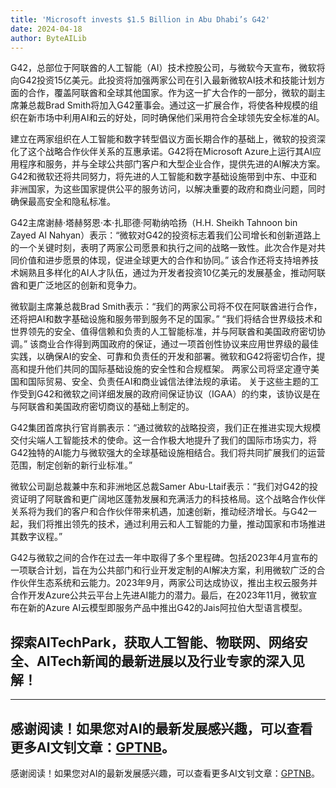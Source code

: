 ```yaml
---
title: 'Microsoft invests $1.5 Billion in Abu Dhabi’s G42'
date: 2024-04-18
author: ByteAILib
---
```


G42，总部位于阿联酋的人工智能（AI）技术控股公司，与微软今天宣布，微软将向G42投资15亿美元。此投资将加强两家公司在引入最新微软AI技术和技能计划方面的合作，覆盖阿联酋和全球其他国家。作为这一扩大合作的一部分，微软的副主席兼总裁Brad Smith将加入G42董事会。通过这一扩展合作，将使各种规模的组织在新市场中利用AI和云的好处，同时确保他们采用符合全球领先安全标准的AI。

建立在两家组织在人工智能和数字转型倡议方面长期合作的基础上，微软的投资深化了这个战略合作伙伴关系的互惠承诺。G42将在Microsoft Azure上运行其AI应用程序和服务，并与全球公共部门客户和大型企业合作，提供先进的AI解决方案。G42和微软还将共同努力，将先进的人工智能和数字基础设施带到中东、中亚和非洲国家，为这些国家提供公平的服务访问，以解决重要的政府和商业问题，同时确保最高安全和隐私标准。

G42主席谢赫·塔赫努恩·本·扎耶德·阿勒纳哈扬（H.H. Sheikh Tahnoon bin Zayed Al Nahyan）表示：“微软对G42的投资标志着我们公司增长和创新道路上的一个关键时刻，表明了两家公司愿景和执行之间的战略一致性。此次合作是对共同价值和进步愿景的体现，促进全球更大的合作和协同。” 该合作还将支持培养技术娴熟且多样化的AI人才队伍，通过为开发者投资10亿美元的发展基金，推动阿联酋和更广泛地区的创新和竞争力。

微软副主席兼总裁Brad Smith表示：“我们的两家公司将不仅在阿联酋进行合作，还将把AI和数字基础设施和服务带到服务不足的国家。” “我们将结合世界级技术和世界领先的安全、值得信赖和负责的人工智能标准，并与阿联酋和美国政府密切协调。” 该商业合作得到两国政府的保证，通过一项首创性协议来应用世界级的最佳实践，以确保AI的安全、可靠和负责任的开发和部署。微软和G42将密切合作，提高和提升他们共同的国际基础设施的安全性和合规框架。 两家公司将坚定遵守美国和国际贸易、安全、负责任AI和商业诚信法律法规的承诺。 关于这些主题的工作受到G42和微软之间详细发展的政府间保证协议（IGAA）的约束，该协议是在与阿联酋和美国政府密切商议的基础上制定的。

G42集团首席执行官肖鹏表示：“通过微软的战略投资，我们正在推进实现大规模交付尖端人工智能技术的使命。这一合作极大地提升了我们的国际市场实力，将G42独特的AI能力与微软强大的全球基础设施相结合。我们将共同扩展我们的运营范围，制定创新的新行业标准。”

微软公司副总裁兼中东和非洲地区总裁Samer Abu-Ltaif表示：“我们对G42的投资证明了阿联酋和更广阔地区蓬勃发展和充满活力的科技格局。这个战略合作伙伴关系将为我们的客户和合作伙伴带来机遇，加速创新，推动经济增长。与G42一起，我们将推出领先的技术，通过利用云和人工智能的力量，推动国家和市场推进其数字议程。”

G42与微软之间的合作在过去一年中取得了多个里程碑。包括2023年4月宣布的一项联合计划，旨在为公共部门和行业开发定制的AI解决方案，利用微软广泛的合作伙伴生态系统和云能力。2023年9月，两家公司达成协议，推出主权云服务并合作开发Azure公共云平台上先进AI能力的潜力。最后，在2023年11月，微软宣布在新的Azure AI云模型即服务产品中推出G42的Jais阿拉伯大型语言模型。

探索AITechPark，获取人工智能、物联网、网络安全、AITech新闻的最新进展以及行业专家的深入见解！
---

---
感谢阅读！如果您对AI的最新发展感兴趣，可以查看更多AI文钊文章：[GPTNB](https://gptnb.com)。
---
感谢阅读！如果您对AI的最新发展感兴趣，可以查看更多AI文钊文章：[GPTNB](https://gptnb.com)。